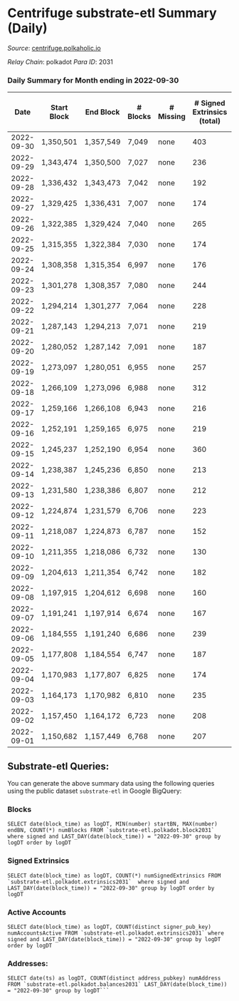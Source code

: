 # Centrifuge substrate-etl Summary (Daily)

_Source_: [centrifuge.polkaholic.io](https://centrifuge.polkaholic.io)

*Relay Chain*: polkadot
*Para ID*: 2031



### Daily Summary for Month ending in 2022-09-30


| Date | Start Block | End Block | # Blocks | # Missing | # Signed Extrinsics (total) | # Active Accounts | # Addresses with Balances | # Events | # Transfers | # XCM Transfers In | # XCM Transfers Out |
| ---- | ----------- | --------- | -------- | --------- | --------------------------- | ----------------- | ------------------------- | -------- | ----------- | ------------------ | ------------------- |
| 2022-09-30 | 1,350,501 | 1,357,549 | 7,049 | none | 403 | 86 | 42,934 | 16,817 | 123  |   |   |
| 2022-09-29 | 1,343,474 | 1,350,500 | 7,027 | none | 236 | 97 |  | 15,127 | 118  |   |   |
| 2022-09-28 | 1,336,432 | 1,343,473 | 7,042 | none | 192 | 84 |  | 14,953 | 140  |   |   |
| 2022-09-27 | 1,329,425 | 1,336,431 | 7,007 | none | 174 | 94 |  | 14,835 | 117  |   |   |
| 2022-09-26 | 1,322,385 | 1,329,424 | 7,040 | none | 265 | 126 |  | 15,252 | 178  |   |   |
| 2022-09-25 | 1,315,355 | 1,322,384 | 7,030 | none | 174 | 86 |  | 14,834 | 131 ($0.02) |   |   |
| 2022-09-24 | 1,308,358 | 1,315,354 | 6,997 | none | 176 | 85 |  | 14,831 | 134 ($14,915.39) |   |   |
| 2022-09-23 | 1,301,278 | 1,308,357 | 7,080 | none | 244 | 112 |  | 15,232 | 170 ($24,183.46) |   |   |
| 2022-09-22 | 1,294,214 | 1,301,277 | 7,064 | none | 228 | 119 |  | 15,192 | 151 ($35,872.85) |   |   |
| 2022-09-21 | 1,287,143 | 1,294,213 | 7,071 | none | 219 | 93 |  | 15,182 | 151 ($50,897.19) |   |   |
| 2022-09-20 | 1,280,052 | 1,287,142 | 7,091 | none | 187 | 97 |  | 15,057 | 135 ($18,553.12) |   |   |
| 2022-09-19 | 1,273,097 | 1,280,051 | 6,955 | none | 257 | 139 |  | 15,086 | 199 ($173,936) |   |   |
| 2022-09-18 | 1,266,109 | 1,273,096 | 6,988 | none | 312 | 131 | 42,810 | 15,324 | 261 ($98,145.42) |   |   |
| 2022-09-17 | 1,259,166 | 1,266,108 | 6,943 | none | 216 | 108 | 42,794 | 14,848 | 155 ($53,734.82) |   |   |
| 2022-09-16 | 1,252,191 | 1,259,165 | 6,975 | none | 219 | 112 | 42,786 | 15,002 | 151 ($126,239) |   |   |
| 2022-09-15 | 1,245,237 | 1,252,190 | 6,954 | none | 360 | 239 | 42,777 | 15,542 | 200 ($436,003) |   |   |
| 2022-09-14 | 1,238,387 | 1,245,236 | 6,850 | none | 213 | 78 | 42,756 | 14,673 | 163 ($68,363.75) |   |   |
| 2022-09-13 | 1,231,580 | 1,238,386 | 6,807 | none | 212 | 109 | 42,751 | 14,580 | 147 ($89,239.56) |   |   |
| 2022-09-12 | 1,224,874 | 1,231,579 | 6,706 | none | 223 | 134 |  | 14,457 | 130 ($29,624.04) |   |   |
| 2022-09-11 | 1,218,087 | 1,224,873 | 6,787 | none | 152 | 76 |  | 14,292 | 115 ($257,158) |   |   |
| 2022-09-10 | 1,211,355 | 1,218,086 | 6,732 | none | 130 | 57 |  | 14,049 | 97 ($8,772.69) |   |   |
| 2022-09-09 | 1,204,613 | 1,211,354 | 6,742 | none | 182 | 92 |  | 14,317 | 125 ($52,192.19) |   |   |
| 2022-09-08 | 1,197,915 | 1,204,612 | 6,698 | none | 160 | 75 |  | 14,177 | 114 ($10,130.83) |   |   |
| 2022-09-07 | 1,191,241 | 1,197,914 | 6,674 | none | 167 | 83 | 42,704 | 14,094 | 120 ($200,067) |   |   |
| 2022-09-06 | 1,184,555 | 1,191,240 | 6,686 | none | 239 | 115 | 42,699 | 14,473 | 144 ($62,921.75) |   |   |
| 2022-09-05 | 1,177,808 | 1,184,554 | 6,747 | none | 187 | 92 | 42,691 | 14,364 | 122 ($23,789.34) |   |   |
| 2022-09-04 | 1,170,983 | 1,177,807 | 6,825 | none | 174 | 88 | 42,685 | 14,410 | 110 ($453,204) |   |   |
| 2022-09-03 | 1,164,173 | 1,170,982 | 6,810 | none | 235 | 99 | 42,675 | 14,672 | 132 ($230,413) |   |   |
| 2022-09-02 | 1,157,450 | 1,164,172 | 6,723 | none | 208 | 89 | 42,667 | 14,374 | 120 ($176,566) |   |   |
| 2022-09-01 | 1,150,682 | 1,157,449 | 6,768 | none | 207 | 107 | 42,661 | 14,498 | 151 ($316,178) |   |   |

## Substrate-etl Queries:
You can generate the above summary data using the following queries using the public dataset `substrate-etl` in Google BigQuery:


### Blocks
```
SELECT date(block_time) as logDT, MIN(number) startBN, MAX(number) endBN, COUNT(*) numBlocks FROM `substrate-etl.polkadot.block2031`  where signed and LAST_DAY(date(block_time)) = "2022-09-30" group by logDT order by logDT
```


### Signed Extrinsics
```
SELECT date(block_time) as logDT, COUNT(*) numSignedExtrinsics FROM `substrate-etl.polkadot.extrinsics2031`  where signed and LAST_DAY(date(block_time)) = "2022-09-30" group by logDT order by logDT
```


### Active Accounts
```
SELECT date(block_time) as logDT, COUNT(distinct signer_pub_key) numAccountsActive FROM `substrate-etl.polkadot.extrinsics2031` where signed and LAST_DAY(date(block_time)) = "2022-09-30" group by logDT order by logDT
```


### Addresses:
```
SELECT date(ts) as logDT, COUNT(distinct address_pubkey) numAddress FROM `substrate-etl.polkadot.balances2031` LAST_DAY(date(block_time)) = "2022-09-30" group by logDT```

